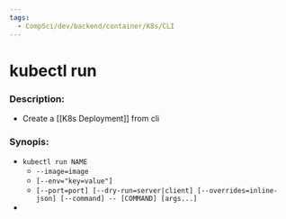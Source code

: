 ```yaml
---
tags:
  - CompSci/dev/backend/container/K8s/CLI
---
```

# kubectl run
### Description:
- Create a [[K8s Deployment]] from cli
### Synopis:
- `kubectl run NAME`
	- `--image=image`
	- `[--env="key=value"]`
	- `[--port=port] [--dry-run=server|client] [--overrides=inline-json] [--command] -- [COMMAND] [args...]`
- 